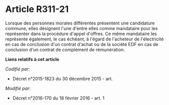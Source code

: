 # Article R311-21

Lorsque des personnes morales différentes présentent une candidature commune, elles désignent l'une d'entre elles comme
mandataire pour les représenter dans la procédure d'appel d'offres. Ce même mandataire les représente également, le cas
échéant, à l'égard de l'acheteur de l'électricité en cas de conclusion d'un contrat d'achat ou de la société EDF en cas de
conclusion d'un contrat de complément de rémunération.

**Liens relatifs à cet article**

_Codifié par_:

  - Décret n°2015-1823 du 30 décembre 2015 - art.

_Modifié par_:

  - Décret n°2016-170 du 18 février 2016 - art. 1
